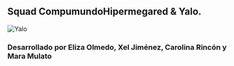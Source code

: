 ## Squad CompumundoHipermegared & Yalo.

![Yalo]('Yalocompumundo.png')

### Desarrollado por Eliza Olmedo, Xel Jiménez, Carolina Rincón y Mara Mulato
